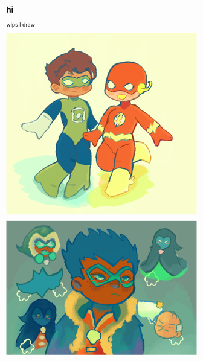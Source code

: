 ## hi

wips
I draw

![alt text](https://github.com/Wallywestz/Wallywestz/blob/86d2d700fcc56079ca3705c72397e376a0cba488/Untitled58_Restored_20250816133940.png)

![alt text](https://github.com/Wallywestz/Wallywestz/blob/86d2d700fcc56079ca3705c72397e376a0cba488/Untitled74_20250914073234.png)
